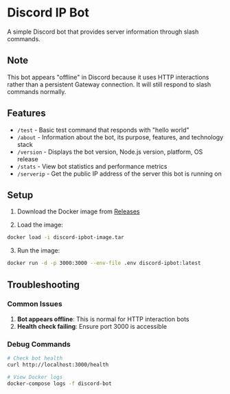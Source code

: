 # Discord IP Bot

A simple Discord bot that provides server information through slash commands.

## Note

This bot appears "offline" in Discord because it uses HTTP interactions rather than a persistent Gateway connection. It will still respond to slash commands normally.

## Features

-   `/test` - Basic test command that responds with "hello world"
-   `/about` - Information about the bot, its purpose, features, and technology stack
-   `/version` - Displays the bot version, Node.js version, platform, OS release
-   `/stats` - View bot statistics and performance metrics
-   `/serverip` - Get the public IP address of the server this bot is running on

## Setup

1. Download the Docker image from [Releases](https://github.com/MilanJzo/discord-ipbot/releases)

2. Load the image:

```bash
docker load -i discord-ipbot-image.tar

```

3. Run the image:

```bash
docker run -d -p 3000:3000 --env-file .env discord-ipbot:latest

```

## Troubleshooting

### Common Issues

1. **Bot appears offline**: This is normal for HTTP interaction bots
2. **Health check failing**: Ensure port 3000 is accessible

### Debug Commands

```bash
# Check bot health
curl http://localhost:3000/health

# View Docker logs
docker-compose logs -f discord-bot
```
